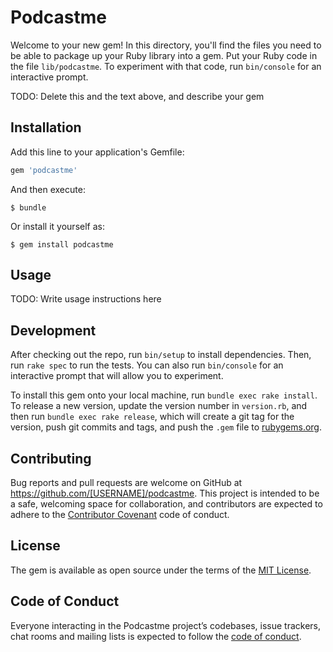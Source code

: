 # Podcastme

Welcome to your new gem! In this directory, you'll find the files you need to be able to package up your Ruby library into a gem. Put your Ruby code in the file `lib/podcastme`. To experiment with that code, run `bin/console` for an interactive prompt.

TODO: Delete this and the text above, and describe your gem

## Installation

Add this line to your application's Gemfile:

```ruby
gem 'podcastme'
```

And then execute:

    $ bundle

Or install it yourself as:

    $ gem install podcastme

## Usage

TODO: Write usage instructions here

## Development

After checking out the repo, run `bin/setup` to install dependencies. Then, run `rake spec` to run the tests. You can also run `bin/console` for an interactive prompt that will allow you to experiment.

To install this gem onto your local machine, run `bundle exec rake install`. To release a new version, update the version number in `version.rb`, and then run `bundle exec rake release`, which will create a git tag for the version, push git commits and tags, and push the `.gem` file to [rubygems.org](https://rubygems.org).

## Contributing

Bug reports and pull requests are welcome on GitHub at https://github.com/[USERNAME]/podcastme. This project is intended to be a safe, welcoming space for collaboration, and contributors are expected to adhere to the [Contributor Covenant](http://contributor-covenant.org) code of conduct.

## License

The gem is available as open source under the terms of the [MIT License](https://opensource.org/licenses/MIT).

## Code of Conduct

Everyone interacting in the Podcastme project’s codebases, issue trackers, chat rooms and mailing lists is expected to follow the [code of conduct](https://github.com/[USERNAME]/podcastme/blob/master/CODE_OF_CONDUCT.md).

